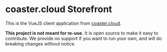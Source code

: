 # coaster.cloud Storefront
This is the VueJS client application from [coaster.cloud](https://coaster.cloud).

**This project is not meant for re-use.** It is open source to make it easy to contribute. We provide no support if you
want to run your own, and will do breaking changes without notice.
